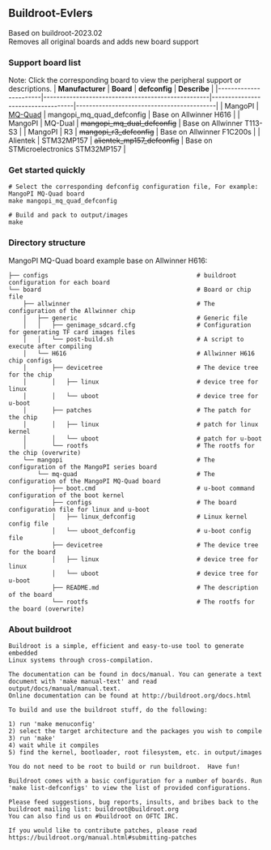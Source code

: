 ## Buildroot-Evlers
Based on buildroot-2023.02<br>
Removes all original boards and adds new board support
<br>

### Support board list
Note: Click the corresponding board to view the peripheral support or descriptions.
|   **Manufacturer**    |                   **Board**                       |           **defconfig**           |             **Describe**                  |
|-----------------------|---------------------------------------------------|-----------------------------------|-------------------------------------------|
|   MangoPI             |   [MQ-Quad](./board/mangopi/mq-quad/README.md)    |   mangopi_mq_quad_defconfig       |   Base on Allwinner H616                  |
|   MangoPI             |   MQ-Dual                                         |   ~~mangopi_mq_dual_defconfig~~   |   Base on Allwinner T113-S3               |
|   MangoPI             |   R3                                              |   ~~mangopi_r3_defconfig~~        |   Base on Allwinner F1C200s               |
|   Alientek            |   STM32MP157                                      |   ~~alientek_mp157_defconfig~~    |   Base on STMicroelectronics STM32MP157   |


### Get started quickly
```
# Select the corresponding defconfig configuration file, For example: MangoPI MQ-Quad board
make mangopi_mq_quad_defconfig

# Build and pack to output/images
make 
```

### Directory structure
MangoPI MQ-Quad board example base on Allwinner H616:
```
├── configs                                         # buildroot configuration for each board
└── board                                           # Board or chip file
    ├── allwinner                                   # The configuration of the Allwinner chip
    │   ├── generic                                 # Generic file
    │   │   ├── genimage_sdcard.cfg                 # Configuration for generating TF card images files
    │   │   └── post-build.sh                       # A script to execute after compiling
    │   └── H616                                    # Allwinner H616 chip configs
    │       ├── devicetree                          # The device tree for the chip
    │       │   ├── linux                           # device tree for linux
    │       │   └── uboot                           # device tree for u-boot
    │       ├── patches                             # The patch for the chip
    │       │   ├── linux                           # patch for linux kernel
    │       │   └── uboot                           # patch for u-boot
    │       └── rootfs                              # The rootfs for the chip (overwrite)
    └── mangopi                                     # The configuration of the MangoPI series board
        └── mq-quad                                 # The configuration of the MangoPI MQ-Quad board
            ├── boot.cmd                            # u-boot command configuration of the boot kernel
            ├── configs                             # The board configuration file for linux and u-boot
            │   ├── linux_defconfig                 # Linux kernel config file
            │   └── uboot_defconfig                 # u-boot config file
            ├── devicetree                          # The device tree for the board
            │   ├── linux                           # device tree for linux
            │   └── uboot                           # device tree for u-boot
            ├── README.md                           # The description of the board
            └── rootfs                              # The rootfs for the board (overwrite)
```

### About buildroot
```
Buildroot is a simple, efficient and easy-to-use tool to generate embedded
Linux systems through cross-compilation.

The documentation can be found in docs/manual. You can generate a text
document with 'make manual-text' and read output/docs/manual/manual.text.
Online documentation can be found at http://buildroot.org/docs.html

To build and use the buildroot stuff, do the following:

1) run 'make menuconfig'
2) select the target architecture and the packages you wish to compile
3) run 'make'
4) wait while it compiles
5) find the kernel, bootloader, root filesystem, etc. in output/images

You do not need to be root to build or run buildroot.  Have fun!

Buildroot comes with a basic configuration for a number of boards. Run
'make list-defconfigs' to view the list of provided configurations.

Please feed suggestions, bug reports, insults, and bribes back to the
buildroot mailing list: buildroot@buildroot.org
You can also find us on #buildroot on OFTC IRC.

If you would like to contribute patches, please read
https://buildroot.org/manual.html#submitting-patches

```
